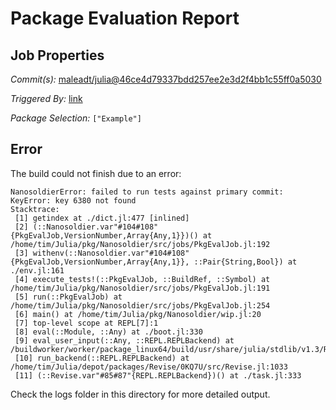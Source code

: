 # Package Evaluation Report

## Job Properties

*Commit(s):* [maleadt/julia@46ce4d79337bdd257ee2e3d2f4bb1c55ff0a5030](https://github.com/maleadt/julia/commit/46ce4d79337bdd257ee2e3d2f4bb1c55ff0a5030)

*Triggered By:* [link](https://www.test.com)

*Package Selection:* `["Example"]`

## Error

The build could not finish due to an error:

```
NanosoldierError: failed to run tests against primary commit: KeyError: key 6380 not found
Stacktrace:
 [1] getindex at ./dict.jl:477 [inlined]
 [2] (::Nanosoldier.var"#104#108"{PkgEvalJob,VersionNumber,Array{Any,1}})() at /home/tim/Julia/pkg/Nanosoldier/src/jobs/PkgEvalJob.jl:192
 [3] withenv(::Nanosoldier.var"#104#108"{PkgEvalJob,VersionNumber,Array{Any,1}}, ::Pair{String,Bool}) at ./env.jl:161
 [4] execute_tests!(::PkgEvalJob, ::BuildRef, ::Symbol) at /home/tim/Julia/pkg/Nanosoldier/src/jobs/PkgEvalJob.jl:191
 [5] run(::PkgEvalJob) at /home/tim/Julia/pkg/Nanosoldier/src/jobs/PkgEvalJob.jl:254
 [6] main() at /home/tim/Julia/pkg/Nanosoldier/wip.jl:20
 [7] top-level scope at REPL[7]:1
 [8] eval(::Module, ::Any) at ./boot.jl:330
 [9] eval_user_input(::Any, ::REPL.REPLBackend) at /buildworker/worker/package_linux64/build/usr/share/julia/stdlib/v1.3/REPL/src/REPL.jl:86
 [10] run_backend(::REPL.REPLBackend) at /home/tim/Julia/depot/packages/Revise/0KQ7U/src/Revise.jl:1033
 [11] (::Revise.var"#85#87"{REPL.REPLBackend})() at ./task.jl:333
```

Check the logs folder in this directory for more detailed output.

